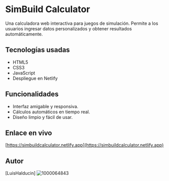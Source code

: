 # SimBuild Calculator

Una calculadora web interactiva para juegos de simulación. Permite a los usuarios ingresar datos personalizados y obtener resultados automáticamente.

## Tecnologías usadas

- HTML5
- CSS3
- JavaScript
- Despliegue en Netlify

## Funcionalidades

- Interfaz amigable y responsiva.
- Cálculos automáticos en tiempo real.
- Diseño limpio y fácil de usar.

## Enlace en vivo

[https://simbuildcalculator.netlify.app](https://simbuildcalculator.netlify.app)

## Autor

[LuisHalducin]
![1000064843](https://github.com/user-attachments/assets/b3224d06-cc22-46a7-9d49-88de0ff5bd57)
